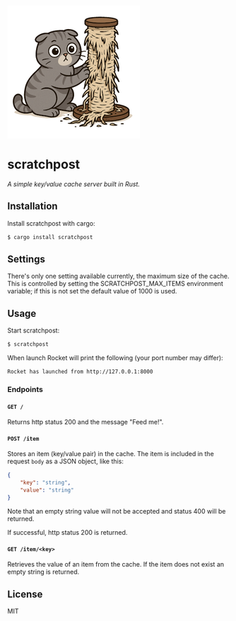 ![a wide-eyed grey shorthair Scottish fold cat destroying a scratching post](scratchpost_logo.png "scratchpost")

# scratchpost

_A simple key/value cache server built in Rust._

## Installation

Install scratchpost with cargo:

```bash
$ cargo install scratchpost
```

## Settings

There's only one setting available currently, the maximum size of the cache.  This is controlled by setting the SCRATCHPOST_MAX_ITEMS environment variable; if this is not set the default value of 1000 is used.

## Usage

Start scratchpost:

```bash
$ scratchpost
```

When launch Rocket will print the following (your port number may differ):

```
Rocket has launched from http://127.0.0.1:8000
```

### Endpoints

#### `GET /`

Returns http status 200 and the message "Feed me!".

#### `POST /item`

Stores an item (key/value pair) in the cache.  The item is included in the request `body` as a JSON object, like this:

```json
{
    "key": "string",
    "value": "string"
}
```

Note that an empty string value will not be accepted and status 400 will be returned.

If successful, http status 200 is returned.

#### `GET /item/<key>`

Retrieves the value of an item from the cache.  If the item does not exist an empty string is returned.

## License

MIT